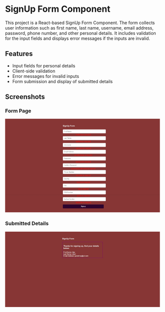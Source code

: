 # SignUp Form Component

This project is a React-based SignUp Form Component. The form collects user information such as first name, last name, username, email address, password, phone number, and other personal details. It includes validation for the input fields and displays error messages if the inputs are invalid.

## Features

- Input fields for personal details
- Client-side validation
- Error messages for invalid inputs
- Form submission and display of submitted details

## Screenshots

### Form Page

![Submitted Details](screenshots/s2.jpeg)

### Submitted Details

![Form Page](screenshots/s1.jpeg)
